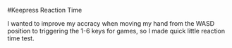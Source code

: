 #Keepress Reaction Time

I wanted to improve my accracy when moving my hand from the WASD position to
triggering the 1-6 keys for games, so I made quick little reaction time test.
